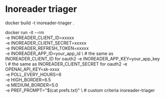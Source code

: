 # Inoreader triager

docker build -t inoreader-triager .

docker run -it --rm \
  -e INOREADER_CLIENT_ID=xxxxx \
  -e INOREADER_CLIENT_SECRET=xxxxx \
  -e INOREADER_REFRESH_TOKEN=xxxxx \
  -e INOREADER_APP_ID=your_app_id \        # the same as INOREADER_CLIENT_ID for oauth2
  -e INOREADER_APP_KEY=your_app_key \      # the same as INOREADER_CLIENT_SECRET for oauth2
  -e OPENAI_API_KEY=sk-xxxx \
  -e POLL_EVERY_HOURS=6 \
  -e HIGH_BORDER=6.5 \
  -e MEDIUM_BORDER=5.0 \
  -e PREF_PROMPT="$(cat prefs.txt)" \      # custom criteria
  inoreader-triager